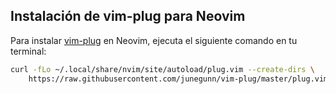 
## Instalación de vim-plug para Neovim

Para instalar [vim-plug](https://github.com/junegunn/vim-plug) en Neovim, ejecuta el siguiente comando en tu terminal:

```sh
curl -fLo ~/.local/share/nvim/site/autoload/plug.vim --create-dirs \
    https://raw.githubusercontent.com/junegunn/vim-plug/master/plug.vim
